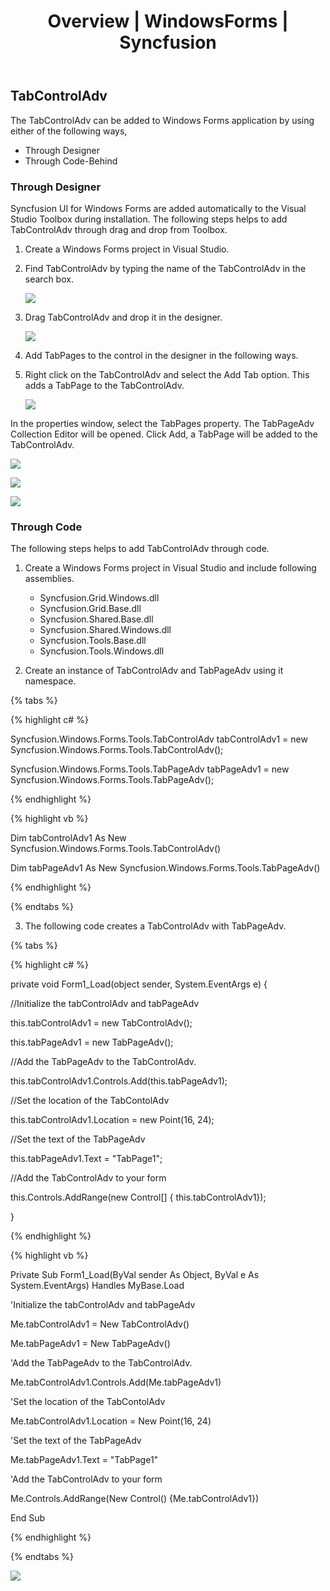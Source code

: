 ﻿---
layout: post
title: Overview | WindowsForms | Syncfusion
description: overview
platform: WindowsForms
control: TabControlAdv 
documentation: ug
---

## TabControlAdv

The TabControlAdv can be added to Windows Forms application by using either of the following ways,

* Through Designer
* Through Code-Behind

### Through Designer

Syncfusion UI for Windows Forms are added automatically to the Visual Studio Toolbox during installation. The following steps helps to add TabControlAdv through drag and drop from Toolbox.

1. Create a Windows Forms project in Visual Studio.

2. Find TabControlAdv by typing the name of the TabControlAdv in the search box.

   ![](GettingStarted_images/Search.png)

3. Drag TabControlAdv and drop it in the designer.

   ![](GettingStarted_images/ControlAdded.png)
   
4. Add TabPages to the control in the designer in the following ways.

5. Right click on the TabControlAdv and select the Add Tab option. This adds a TabPage to the TabControlAdv.

   ![](GettingStarted_images/GettingStarted_img3.jpeg)


 In the properties window, select the TabPages property. The TabPageAdv Collection Editor will be opened. Click Add, a TabPage will be added to the TabControlAdv.

  ![](GettingStarted_images/GettingStarted_img4.jpeg)



  ![](GettingStarted_images/GettingStarted_img5.jpeg)



  ![](GettingStarted_images/GettingStarted_img6.jpeg)



### Through Code

The following steps helps to add TabControlAdv through code. 

1. Create a Windows Forms project in Visual Studio and include following assemblies.

   * Syncfusion.Grid.Windows.dll
   * Syncfusion.Grid.Base.dll
   * Syncfusion.Shared.Base.dll
   * Syncfusion.Shared.Windows.dll
   * Syncfusion.Tools.Base.dll
   * Syncfusion.Tools.Windows.dll

2. Create an instance of TabControlAdv and TabPageAdv using it namespace.

{% tabs %}

{% highlight c# %}

Syncfusion.Windows.Forms.Tools.TabControlAdv tabControlAdv1 = new Syncfusion.Windows.Forms.Tools.TabControlAdv();

Syncfusion.Windows.Forms.Tools.TabPageAdv tabPageAdv1 = new Syncfusion.Windows.Forms.Tools.TabPageAdv();

{% endhighlight %}


{% highlight vb %}

Dim tabControlAdv1 As New Syncfusion.Windows.Forms.Tools.TabControlAdv()

Dim tabPageAdv1 As New Syncfusion.Windows.Forms.Tools.TabPageAdv()


{% endhighlight %}

{% endtabs %}

3. The following code creates a TabControlAdv with TabPageAdv.

{% tabs %}

{% highlight c# %}

private void Form1_Load(object sender, System.EventArgs e)
{

//Initialize the tabControlAdv and tabPageAdv

this.tabControlAdv1 = new TabControlAdv();

this.tabPageAdv1 = new TabPageAdv();



//Add the TabPageAdv to the TabControlAdv.

this.tabControlAdv1.Controls.Add(this.tabPageAdv1);



//Set the location of the TabContolAdv

this.tabControlAdv1.Location = new Point(16, 24);



//Set the text of the TabPageAdv

this.tabPageAdv1.Text = "TabPage1";



//Add the TabControlAdv to your form                

this.Controls.AddRange(new Control[] { this.tabControlAdv1});

}

{% endhighlight %}

{% highlight vb %}

Private Sub Form1_Load(ByVal sender As Object, ByVal e As System.EventArgs) Handles MyBase.Load



'Initialize the tabControlAdv and tabPageAdv

Me.tabControlAdv1 = New TabControlAdv()

Me.tabPageAdv1 = New TabPageAdv()



'Add the TabPageAdv to the TabControlAdv.

Me.tabControlAdv1.Controls.Add(Me.tabPageAdv1)



'Set the location of the TabContolAdv

Me.tabControlAdv1.Location = New Point(16, 24)



'Set the text of the TabPageAdv

Me.tabPageAdv1.Text = "TabPage1"


'Add the TabControlAdv to your form                

Me.Controls.AddRange(New Control() {Me.tabControlAdv1})

End Sub
		
{% endhighlight %}

{% endtabs %}

	
![](GettingStarted_images/GettingStarted_img6.jpeg)

